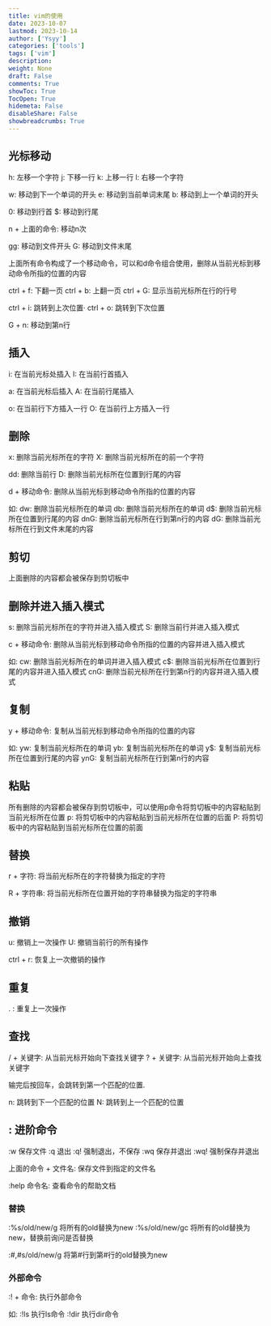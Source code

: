 ```yaml
---
title: vim的使用
date: 2023-10-07
lastmod: 2023-10-14
author: ['Ysyy']
categories: ['tools']
tags: ['vim']
description: 
weight: None
draft: False
comments: True
showToc: True
TocOpen: True
hidemeta: False
disableShare: False
showbreadcrumbs: True
---
```

## 光标移动

h: 左移一个字符
j: 下移一行
k: 上移一行
l: 右移一个字符

w: 移动到下一个单词的开头
e: 移动到当前单词末尾
b: 移动到上一个单词的开头

0: 移动到行首
$: 移动到行尾

n + 上面的命令: 移动n次

gg: 移动到文件开头
G: 移动到文件末尾

上面所有命令构成了一个移动命令，可以和d命令组合使用，删除从当前光标到移动命令所指的位置的内容

ctrl + f: 下翻一页
ctrl + b: 上翻一页
ctrl + G: 显示当前光标所在行的行号

ctrl + i: 跳转到上次位置·
ctrl + o: 跳转到下次位置

G + n: 移动到第n行

## 插入

i: 在当前光标处插入
I: 在当前行首插入

a: 在当前光标后插入
A: 在当前行尾插入

o: 在当前行下方插入一行
O: 在当前行上方插入一行

## 删除

x: 删除当前光标所在的字符
X: 删除当前光标所在的前一个字符

dd: 删除当前行
D: 删除当前光标所在位置到行尾的内容

d + 移动命令: 删除从当前光标到移动命令所指的位置的内容

如:
dw: 删除当前光标所在的单词
db: 删除当前光标所在的单词
d$: 删除当前光标所在位置到行尾的内容
dnG: 删除当前光标所在行到第n行的内容
dG: 删除当前光标所在行到文件末尾的内容

## 剪切

上面删除的内容都会被保存到剪切板中

## 删除并进入插入模式

s: 删除当前光标所在的字符并进入插入模式
S: 删除当前行并进入插入模式

c + 移动命令: 删除从当前光标到移动命令所指的位置的内容并进入插入模式

如:
cw: 删除当前光标所在的单词并进入插入模式
c$: 删除当前光标所在位置到行尾的内容并进入插入模式
cnG: 删除当前光标所在行到第n行的内容并进入插入模式

## 复制

y + 移动命令: 复制从当前光标到移动命令所指的位置的内容

如:
yw: 复制当前光标所在的单词
yb: 复制当前光标所在的单词
y$: 复制当前光标所在位置到行尾的内容
ynG: 复制当前光标所在行到第n行的内容

## 粘贴

所有删除的内容都会被保存到剪切板中，可以使用p命令将剪切板中的内容粘贴到当前光标所在位置
p: 将剪切板中的内容粘贴到当前光标所在位置的后面
P: 将剪切板中的内容粘贴到当前光标所在位置的前面

## 替换

r + 字符: 将当前光标所在的字符替换为指定的字符

R + 字符串: 将当前光标所在位置开始的字符串替换为指定的字符串

## 撤销

u: 撤销上一次操作
U: 撤销当前行的所有操作

ctrl + r: 恢复上一次撤销的操作

## 重复

. : 重复上一次操作

## 查找

/ + 关键字: 从当前光标开始向下查找关键字
? + 关键字: 从当前光标开始向上查找关键字

输完后按回车，会跳转到第一个匹配的位置.

n: 跳转到下一个匹配的位置
N: 跳转到上一个匹配的位置

## : 进阶命令

:w 保存文件
:q 退出
:q! 强制退出，不保存
:wq 保存并退出
:wq! 强制保存并退出

上面的命令 + 文件名: 保存文件到指定的文件名

:help 命令名: 查看命令的帮助文档

### 替换

:%s/old/new/g 将所有的old替换为new
:%s/old/new/gc 将所有的old替换为new，替换前询问是否替换

:#,#s/old/new/g 将第#行到第#行的old替换为new

### 外部命令

:! + 命令: 执行外部命令

如:
:!ls 执行ls命令
:!dir 执行dir命令